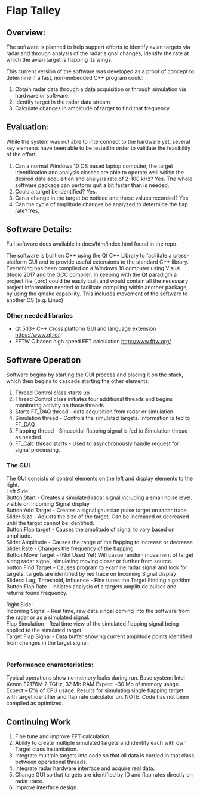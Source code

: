 # Flap Talley

## Overview:
The software is planned to help support efforts to identify avian targets via radar and through analysis of the radar signal changes, identify the rate at which the avian target is flapping its wings.


This current version of the software was developed as a proof of concept to determine if a fast, non-embedded C++ program could:
1. Obtain radar data through a data acquisition or through simulation via hardware or software.
2. Identify target in the radar data stream
3. Calculate changes in amplitude of target to find that frequency.

## Evaluation:
While the system was not able to interconnect to the hardware yet, several key elements have been able to be tested in order to validate the feasibility of the effort.
1. Can a normal Windows 10 OS based laptop computer, the target identification and analysis classes are able to operate well within the desired data acquisition and analysis rate of 2-100 kHz? Yes. The whole software package can perform quit a bit faster than is needed.
2. Could a target be identified? Yes.
3. Can a change in the target be noticed and those values recorded? Yes
4. Can the cycle of amplitude changes be analyzed to determine the flap rate? Yes.

## Software Details:
Full software docs available in docs/htm/index.html  found in the repo.

The software is built on C++ using the Qt C++ Library to facilitate a cross-platform GUI and to provide useful extensions to the standard C++ library. Everything has been compiled on a Windows 10 computer using Visual Studio 2017 and the GCC compiler. In keeping with the Qt paradigm a project file (.pro) could be easily built and would contain all the necessary project information needed to facilitate compiling within another package, by using the qmake capability. This includes movement of the software to another OS (e.g. Linux)
### Other needed libraries
* Qt 5.13+    C++ Cross platform GUI and language extension   https://www.qt.io/
* FFTW        C based high speed FFT calculation               http://www.fftw.org/

## Software Operation
Software begins by starting the GUI process and placing it on the stack, which then begins to cascade starting the other elements:
1. Thread Control class starts up
2. Thread Control class initiates four additional threads and begins monitoring activity on those threads
3. Starts FT_DAQ thread - data acquisition from radar or simulation
4. Simulation thread - Controls the simulated targets. Information is fed to FT_DAQ
5. Flapping thread - Sinusoidal flapping signal is fed to Simulation thread as needed.
6. FT_Calc thread starts - Used to asynchronously handle request for signal processing.

### The GUI
The GUI consists of control elements on the left and display elements to the right.<br/>
Left Side:<br/>
Button:Start - Creates a simulated radar signal including a small noise level. visible on Incoming Signal display<br/>
Button:Add Target - Creates a signal gaussian pulse target on radar trace.<br/>
Slider:Size - Adjusts the size of the target. Can be increased or decreased until the target cannot be identified.<br/>
Button:Flap target - Causes the amplitude of signal to vary based on amplitude.<br/>
Slider:Amplitude - Causes the range of the flapping to increase or decrease<br/>
Slider:Rate - Changes the frequency of the flapping<br/>
Button:Move Target - (Not Used Yet) Will casue random movement of target along radar signal, simulating moving closer or further from source.<br/>
button:Find Target - Causes program to examine radar signal and look for targets. targets are identified by red trace on Incoming Signal display<br/>
Sliders: Lag, Threshold, Influence - Fine tunes the Target Finding algorithm<br/>
Button:Flap Rate - Initiates analysis of a targets amplitude pulses and returns found frequency.<br/>

Right Side:<br/>
Incoming Signal - Real time, raw data singal coming into the software from the radar or as a simulated signal.<br/>
Flap Simulation - Real time view of the simulated flapping signal being applied to the simulated target.<br/>
Target Flap Signal - Data buffer showing current amplitude points identified from changes in the target signal.<br/>
<br/>
### Performance characteristics:
Typical operations show no memory leaks during run. 
Base system: Intel Xenon E2176M 2.7GHz, 32 Mb RAM
Expect ~30 Mb of memory usage.
Expect ~17% of CPU usage.
Results for simulating single flapping target with target identifier and flap rate calculator on.
NOTE: Code has not been compiled as optimized.


## Continuing Work
1. Fine tune and improve FFT calculation.
2. Ability to create multiple simulated targets and identify each with own Target class instantiation.
3. Integrate multiple targets into code so that all data is carried in that class between operational threads.
4. Integrate radar hardware interface and acquire real data.
5. Change GUI so that targets are identified by ID and flap rates directly on radar trace.
6. Improve interface design.



